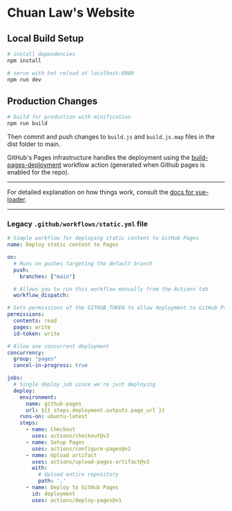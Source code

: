 # Chuan Law's Website

## Local Build Setup

``` bash
# install dependencies
npm install

# serve with hot reload at localhost:8080
npm run dev
```

## Production Changes

``` bash
# build for production with minification
npm run build
```

Then commit and push changes to `build.js` and `build.js.map` files in the dist folder to main.

GitHub's Pages infrastructure handles the deployment using the [build-pages-deployment](https://github.com/cllaw/cllaw.github.io/actions/workflows/pages/pages-build-deployment) workflow action (generated when Github pages is enabled for the repo).

---

For detailed explanation on how things work, consult the [docs for vue-loader](http://vuejs.github.io/vue-loader).

---

### Legacy `.github/workflows/static.yml` file

```yml
# Simple workflow for deploying static content to GitHub Pages
name: Deploy static content to Pages

on:
  # Runs on pushes targeting the default branch
  push:
    branches: ["main"]

  # Allows you to run this workflow manually from the Actions tab
  workflow_dispatch:

# Sets permissions of the GITHUB_TOKEN to allow deployment to GitHub Pages
permissions:
  contents: read
  pages: write
  id-token: write

# Allow one concurrent deployment
concurrency:
  group: "pages"
  cancel-in-progress: true

jobs:
  # Single deploy job since we're just deploying
  deploy:
    environment:
      name: github-pages
      url: ${{ steps.deployment.outputs.page_url }}
    runs-on: ubuntu-latest
    steps:
      - name: Checkout
        uses: actions/checkout@v3
      - name: Setup Pages
        uses: actions/configure-pages@v2
      - name: Upload artifact
        uses: actions/upload-pages-artifact@v3
        with:
          # Upload entire repository
          path: '.'
      - name: Deploy to GitHub Pages
        id: deployment
        uses: actions/deploy-pages@v1

```

